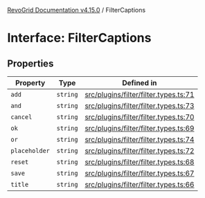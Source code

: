 [RevoGrid Documentation v4.15.0](README.md) / FilterCaptions

# Interface: FilterCaptions

## Properties

| Property | Type | Defined in |
| ------ | ------ | ------ |
| `add` | `string` | [src/plugins/filter/filter.types.ts:71](https://github.com/revolist/revogrid/blob/f57e3b1afae49404a5b6670c54899cb5770f47c4/src/plugins/filter/filter.types.ts#L71) |
| `and` | `string` | [src/plugins/filter/filter.types.ts:73](https://github.com/revolist/revogrid/blob/f57e3b1afae49404a5b6670c54899cb5770f47c4/src/plugins/filter/filter.types.ts#L73) |
| `cancel` | `string` | [src/plugins/filter/filter.types.ts:70](https://github.com/revolist/revogrid/blob/f57e3b1afae49404a5b6670c54899cb5770f47c4/src/plugins/filter/filter.types.ts#L70) |
| `ok` | `string` | [src/plugins/filter/filter.types.ts:69](https://github.com/revolist/revogrid/blob/f57e3b1afae49404a5b6670c54899cb5770f47c4/src/plugins/filter/filter.types.ts#L69) |
| `or` | `string` | [src/plugins/filter/filter.types.ts:74](https://github.com/revolist/revogrid/blob/f57e3b1afae49404a5b6670c54899cb5770f47c4/src/plugins/filter/filter.types.ts#L74) |
| `placeholder` | `string` | [src/plugins/filter/filter.types.ts:72](https://github.com/revolist/revogrid/blob/f57e3b1afae49404a5b6670c54899cb5770f47c4/src/plugins/filter/filter.types.ts#L72) |
| `reset` | `string` | [src/plugins/filter/filter.types.ts:68](https://github.com/revolist/revogrid/blob/f57e3b1afae49404a5b6670c54899cb5770f47c4/src/plugins/filter/filter.types.ts#L68) |
| `save` | `string` | [src/plugins/filter/filter.types.ts:67](https://github.com/revolist/revogrid/blob/f57e3b1afae49404a5b6670c54899cb5770f47c4/src/plugins/filter/filter.types.ts#L67) |
| `title` | `string` | [src/plugins/filter/filter.types.ts:66](https://github.com/revolist/revogrid/blob/f57e3b1afae49404a5b6670c54899cb5770f47c4/src/plugins/filter/filter.types.ts#L66) |
